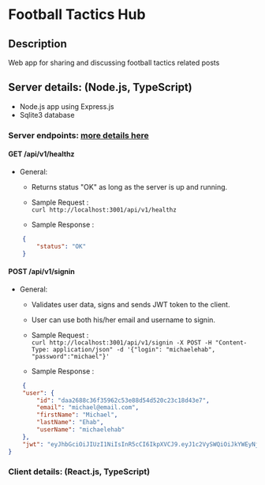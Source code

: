 # Football Tactics Hub
## Description
Web app for sharing and discussing football tactics related posts
## Server details: (Node.js, TypeScript)
<ul>
<li>Node.js app using Express.js</li>
<li>Sqlite3 database</li>
</ul>

### Server endpoints: <a href="./shared/src/endpoints.ts">more details here</a>
#### GET /api/v1/healthz

- General: 
  - Returns status "OK" as long as the server is up and running.

  - Sample Request : <br>`curl http://localhost:3001/api/v1/healthz`

  - Sample Response :<br>

```json
    {
        "status": "OK"
    }
```

#### POST /api/v1/signin

- General: 
  - Validates user data, signs and sends JWT token to the client.
  
  - User can use both his/her email and username to signin.

  - Sample Request : <br>`curl http://localhost:3001/api/v1/signin -X POST -H "Content-Type: application/json" -d '{"login": "michaelehab", "password":"michael"}'`

  - Sample Response :<br>

```json
    {
    "user": {
        "id": "daa2688c36f35962c53e88d54d520c23c18d43e7",
        "email": "michael@email.com",
        "firstName": "Michael",
        "lastName": "Ehab",
        "userName": "michaelehab"
    },
    "jwt": "eyJhbGciOiJIUzI1NiIsInR5cCI6IkpXVCJ9.eyJ1c2VySWQiOiJkYWEyNjg4YzM2ZjM1OTYyYzUzZTg4ZDU0ZDUyMGMyM2MxOGQ0M2U3IiwiaWF0IjoxNjY3NTg0OTUwLCJleHAiOjE2Njc3NTc3NTB9.iOxOOUf8OuGevVn7W2KmwQ17FiKhddOHTLXyHGKH8d4"
}
```

### Client details: (React.js, TypeScript)
